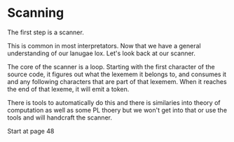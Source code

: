# Scanning 

The first step is a scanner. 

This is common in most interpretators. Now that we have a general understanding of our lanugae lox. Let's look back at our scanner. 

The core of the scanner is a loop. Starting with the first character of the source code, it figures out what the lexemem it belongs to, and consumes it and any following characters that are part of that lexemem. When it reaches the end of that lexeme, it will emit a token. 

There is tools to automatically do this and there is similaries into theory of computation as well as some PL thoery but we won't get into that or use the tools and will handcraft the scanner. 

Start at page 48
